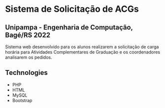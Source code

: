 # Sistema de Solicitação de ACGs
## Unipampa - Engenharia de Computação, Bagé/RS 2022

Sistema web desenvolvido para os alunos realizarem a solicitação de carga horária para Atividades Complementares de Graduação
e os coordenadores analisarem os pedidos. 

## Technologies
* PHP
* HTML
* MySQL
* Bootstrap
